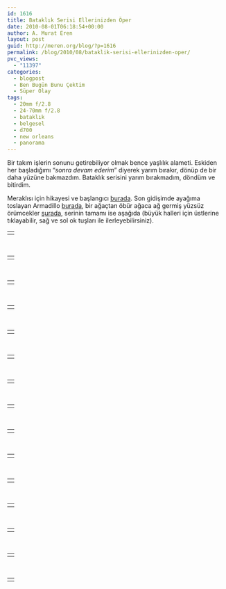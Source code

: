 ```yaml
---
id: 1616
title: Bataklık Serisi Ellerinizden Öper
date: 2010-08-01T06:18:54+00:00
author: A. Murat Eren
layout: post
guid: http://meren.org/blog/?p=1616
permalink: /blog/2010/08/bataklik-serisi-ellerinizden-oper/
pvc_views:
  - "11397"
categories:
  - blogpost
  - Ben Bugün Bunu Çektim
  - Süper Olay
tags:
  - 20mm f/2.8
  - 24-70mm f/2.8
  - bataklık
  - belgesel
  - d700
  - new orleans
  - panorama
---
```

Bir takım işlerin sonunu getirebiliyor olmak bence yaşlılık alameti. Eskiden her başladığımı &#8220;_sonra devam ederim_&#8221; diyerek yarım bırakır, dönüp de bir daha yüzüne bakmazdım. Bataklık serisini yarım bırakmadım, döndüm ve bitirdim.

Meraklısı için hikayesi ve başlangıcı [burada](http://meren.org/blog/2010/04/batakligin-gozune-bakip-hmm-demek/). Son gidişimde ayağıma toslayan Armadillo [burada](http://ff.im/nT7hB), bir ağaçtan öbür ağaca ağ germiş yüzsüz örümcekler [şurada](http://ff.im/nURu8), serinin tamamı ise aşağıda (büyük halleri için üstlerine tıklayabilir, sağ ve sol ok tuşları ile ilerleyebilirsiniz).

<table border="0" width="100%">
  <tr>
    <td align="center">
      <a class="lightbox-enabled" title="01" rel="lightbox-swamp" href="{{ site.baseurl }}/images/bataklik-serisi-ellerinizden-oper-swamp-01.jpg"><img src="{{ site.baseurl }}/images/bataklik-serisi-ellerinizden-oper-swamp-01.jpg" alt="" /></a>
    </td>
  </tr>
</table>

<br class="blank" />

<table border="0" width="100%">
  <tr>
    <td align="center">
      <a class="lightbox-enabled" title="02" rel="lightbox-swamp" href="{{ site.baseurl }}/images/bataklik-serisi-ellerinizden-oper-swamp-02.jpg"><img src="{{ site.baseurl }}/images/bataklik-serisi-ellerinizden-oper-swamp-02.jpg" alt="" /></a>
    </td>
  </tr>
</table>

<br class="blank" />

<table border="0" width="100%">
  <tr>
    <td align="center">
      <a class="lightbox-enabled" title="03" rel="lightbox-swamp" href="{{ site.baseurl }}/images/bataklik-serisi-ellerinizden-oper-swamp-03.jpg"><img src="{{ site.baseurl }}/images/bataklik-serisi-ellerinizden-oper-swamp-03.jpg" alt="" /></a>
    </td>
  </tr>
</table>

<br class="blank" />

<table border="0" width="100%">
  <tr>
    <td align="center">
      <a class="lightbox-enabled" title="04" rel="lightbox-swamp" href="{{ site.baseurl }}/images/bataklik-serisi-ellerinizden-oper-swamp-04.jpg"><img src="{{ site.baseurl }}/images/bataklik-serisi-ellerinizden-oper-swamp-04.jpg" alt="" /></a>
    </td>
  </tr>
</table>

<br class="blank" />

<table border="0" width="100%">
  <tr>
    <td align="center">
      <a class="lightbox-enabled" title="05" rel="lightbox-swamp" href="{{ site.baseurl }}/images/bataklik-serisi-ellerinizden-oper-swamp-05.jpg"><img src="{{ site.baseurl }}/images/bataklik-serisi-ellerinizden-oper-swamp-05.jpg" alt="" /></a>
    </td>
  </tr>
</table>

<br class="blank" />

<table border="0" width="100%">
  <tr>
    <td align="center">
      <a class="lightbox-enabled" title="06" rel="lightbox-swamp" href="{{ site.baseurl }}/images/bataklik-serisi-ellerinizden-oper-swamp-06.jpg"><img src="{{ site.baseurl }}/images/bataklik-serisi-ellerinizden-oper-swamp-06.jpg" alt="" /></a>
    </td>
  </tr>
</table>

<br class="blank" />

<table border="0" width="100%">
  <tr>
    <td align="center">
      <a class="lightbox-enabled" title="07" rel="lightbox-swamp" href="{{ site.baseurl }}/images/bataklik-serisi-ellerinizden-oper-swamp-07.jpg"><img src="{{ site.baseurl }}/images/bataklik-serisi-ellerinizden-oper-swamp-07.jpg" alt="" /></a>
    </td>
  </tr>
</table>

<br class="blank" />

<table border="0" width="100%">
  <tr>
    <td align="center">
      <a class="lightbox-enabled" title="08" rel="lightbox-swamp" href="{{ site.baseurl }}/images/bataklik-serisi-ellerinizden-oper-swamp-08.jpg"><img src="{{ site.baseurl }}/images/bataklik-serisi-ellerinizden-oper-swamp-08.jpg" alt="" /></a>
    </td>
  </tr>
</table>

<br class="blank" />

<table border="0" width="100%">
  <tr>
    <td align="center">
      <a class="lightbox-enabled" title="09" rel="lightbox-swamp" href="{{ site.baseurl }}/images/bataklik-serisi-ellerinizden-oper-swamp-09.jpg"><img src="{{ site.baseurl }}/images/bataklik-serisi-ellerinizden-oper-swamp-09.jpg" alt="" /></a>
    </td>
  </tr>
</table>

<br class="blank" />

<table border="0" width="100%">
  <tr>
    <td align="center">
      <a class="lightbox-enabled" title="10" rel="lightbox-swamp" href="{{ site.baseurl }}/images/bataklik-serisi-ellerinizden-oper-swamp-10.jpg"><img src="{{ site.baseurl }}/images/bataklik-serisi-ellerinizden-oper-swamp-10.jpg" alt="" /></a>
    </td>
  </tr>
</table>

<br class="blank" />

<table border="0" width="100%">
  <tr>
    <td align="center">
      <a class="lightbox-enabled" title="11" rel="lightbox-swamp" href="{{ site.baseurl }}/images/bataklik-serisi-ellerinizden-oper-swamp-11.jpg"><img src="{{ site.baseurl }}/images/bataklik-serisi-ellerinizden-oper-swamp-11.jpg" alt="" /></a>
    </td>
  </tr>
</table>

<br class="blank" />

<table border="0" width="100%">
  <tr>
    <td align="center">
      <a class="lightbox-enabled" title="12" rel="lightbox-swamp" href="{{ site.baseurl }}/images/bataklik-serisi-ellerinizden-oper-swamp-12.jpg"><img src="{{ site.baseurl }}/images/bataklik-serisi-ellerinizden-oper-swamp-12.jpg" alt="" /></a>
    </td>
  </tr>
</table>

<br class="blank" />

<table border="0" width="100%">
  <tr>
    <td align="center">
      <a class="lightbox-enabled" title="13" rel="lightbox-swamp" href="{{ site.baseurl }}/images/bataklik-serisi-ellerinizden-oper-swamp-13.jpg"><img src="{{ site.baseurl }}/images/bataklik-serisi-ellerinizden-oper-swamp-13.jpg" alt="" /></a>
    </td>
  </tr>
</table>

<br class="blank" />

<table border="0" width="100%">
  <tr>
    <td align="center">
      <a class="lightbox-enabled" title="14" rel="lightbox-swamp" href="{{ site.baseurl }}/images/bataklik-serisi-ellerinizden-oper-swamp-14.jpg"><img src="{{ site.baseurl }}/images/bataklik-serisi-ellerinizden-oper-swamp-14.jpg" alt="" /></a>
    </td>
  </tr>
</table>

<br class="blank" />

<table border="0" width="100%">
  <tr>
    <td align="center">
      <a class="lightbox-enabled" title="15" rel="lightbox-swamp" href="{{ site.baseurl }}/images/bataklik-serisi-ellerinizden-oper-swamp-15.jpg"><img src="{{ site.baseurl }}/images/bataklik-serisi-ellerinizden-oper-swamp-15.jpg" alt="" /></a>
    </td>
  </tr>
</table>
